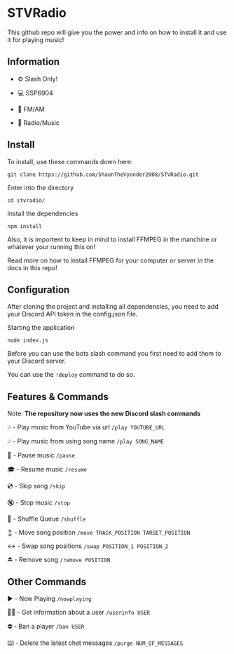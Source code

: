 # STVRadio

This github repo will give you the power and info on how to install it and use it for playing music!

## Information

* ⚙️ Slash Only!

* 💻 SSP6904

* 📡 FM/AM

* 🤖 Radio/Music

## Install

To install, use these commands down here:

```
git clone https://github.com/ShaunTheVyonder2008/STVRadio.git
```

Enter into the directory

```
cd stvradio/
```

Install the dependencies

```
npm install
```

Also, it is importent to keep in mind to install FFMPEG in the manchine or whatever your running this on!

Read more on how to install FFMPEG for your computer or server in the docs in this repo!

## Configuration

After cloning the project and installing all dependencies, you need to add your Discord API token in the config.json file.

Starting the application

```
node index.js
```

Before you can use the bots slash command you first need to add them to your Discord server. 

You can use the ```!deploy``` command to do so.


## Features & Commands

Note: **The repository now uses the new Discord slash commands**

🎶 - Play music from YouTube via url `/play YOUTUBE_URL`

🎶 - Play music from using song name `/play SONG_NAME`

📃 - Pause music `/pause`

🎓 - Resume music `/resume`

💿 - Skip song `/skip`

🔇 - Stop music `/stop`

🔀 - Shuffle Queue `/shuffle`

↕ - Move song position `/move TRACK_POSITION TARGET_POSITION`

↔️ - Swap song positions `/swap POSITION_1 POSITION_2`

⏏️ - Remove song `/remove POSITION`


## Other Commands

▶️ - Now Playing `/nowplaying`

🙋‍♂️ - Get information about a user `/userinfo USER`

⛔ - Ban a player `/ban USER`

⌨️ - Delete the latest chat messages `/purge NUM_OF_MESSAGES`
